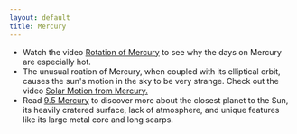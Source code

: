 ```yaml
---
layout: default
title: Mercury
---
```


- Watch the video [Rotation of Mercury](https://youtu.be/QCF0ZX4a6os) to see why the days on Mercury are especially hot.
- The unusual roation of Mercury, when coupled with its elliptical orbit, causes the sun's motion in the sky to be very strange. Check out the video [Solar Motion from Mercury.](https://youtu.be/QzRcFopsuy8)
- Read [9.5 Mercury](https://openstax.org/books/astronomy-2e/pages/9-5-mercury) to discover more about the closest planet to the Sun, its heavily cratered surface, lack of atmosphere, and unique features like its large metal core and long scarps.
